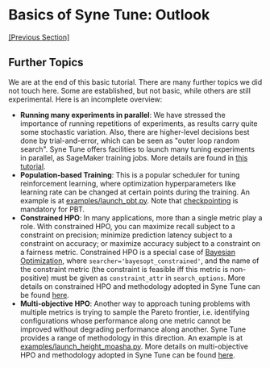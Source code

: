 # Basics of Syne Tune: Outlook


[[Previous Section]](basics_backend.md)


## Further Topics

We are at the end of this basic tutorial. There are many further topics we did
not touch here. Some are established, but not basic, while others are still
experimental. Here is an incomplete overview:

* **Running many experiments in parallel**: We have stressed the importance of
  running repetitions of experiments, as results carry quite some stochastic
  variation. Also, there are higher-level decisions best done by trial-and-error,
  which can be seen as "outer loop random search". Syne Tune offers facilities to
  launch many tuning experiments in parallel, as SageMaker training jobs. More
  details are found in [this tutorial](../benchmarking/README.md).
* **Population-based Training**: This is a popular scheduler for tuning
  reinforcement learning, where optimization hyperparameters like learning
  rate can be changed at certain points during the training. An example is at
  [examples/launch_pbt.py](../../../examples/launch_pbt.py). Note that
  [checkpointing](basics_promotion.md#pause-and-resume-checkpointing-of-trials)
  is mandatory for PBT.
* **Constrained HPO**: In many applications, more than a single metric play a
  role. With constrained HPO, you can maximize recall subject to a constraint
  on precision; minimize prediction latency subject to a constraint on accuracy;
  or maximize accuracy subject to a constraint on a fairness metric. Constrained
  HPO is a special case of [Bayesian Optimization](basics_bayesopt.md), where
  `searcher='bayesopt_constrained'`, and the name of the constraint metric
  (the constraint is feasible iff this metric is non-positive) must be given
  as `constraint_attr` in `search_options`.
  More details on constrained HPO and methodology adopted in Syne Tune can be
  found [here](https://arxiv.org/abs/1910.07003).
* **Multi-objective HPO**: Another way to approach tuning problems with multiple
  metrics is trying to sample the Pareto frontier, i.e. identifying configurations
  whose performance along one metric cannot be improved without degrading
  performance along another. Syne Tune provides a range of methodology in this
  direction. An example is at
  [examples/launch_height_moasha.py](../../../examples/launch_height_moasha.py).
  More details on multi-objective HPO and methodology adopted in Syne Tune can be
  found [here](https://arxiv.org/abs/2106.12639).
